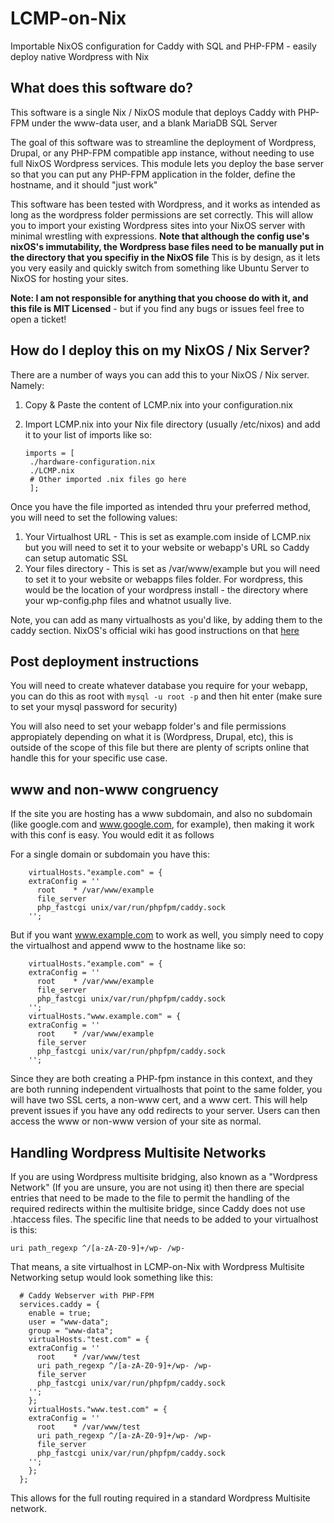 # LCMP-on-Nix
Importable NixOS configuration for Caddy with SQL and PHP-FPM - easily deploy native Wordpress with Nix

## What does this software do?
This software is a single Nix / NixOS module that deploys Caddy with PHP-FPM under the www-data user, and a blank MariaDB SQL Server

The goal of this software was to streamline the deployment of Wordpress, Drupal, or any PHP-FPM compatible app instance, without needing to use full NixOS Wordpress services. This module lets you deploy the base server so that you can put any PHP-FPM application in the folder, define the hostname, and it should "just work"

This software has been tested with Wordpress, and it works as intended as long as the wordpress folder permissions are set correctly. This will allow you to import your existing Wordpress sites into your NixOS server with minimal wrestling with expressions. **Note that although the config use's nixOS's immutability, the Wordpress base files need to be manually put in the directory that you specifiy in the NixOS file** This is by design, as it lets you very easily and quickly switch from something like Ubuntu Server to NixOS for hosting your sites.

**Note: I am not responsible for anything that you choose do with it, and this file is MIT Licensed** - but if you find any bugs or issues feel free to open a ticket!

## How do I deploy this on my NixOS / Nix Server?

There are a number of ways you can add this to your NixOS / Nix server. Namely:

1. Copy & Paste the content of LCMP.nix into your configuration.nix
2. Import LCMP.nix into your Nix file directory (usually /etc/nixos) and add it to your list of imports like so:

   ```
   imports = [
    ./hardware-configuration.nix
    ./LCMP.nix
    # Other imported .nix files go here
    ];
   ```
Once you have the file imported as intended thru your preferred method, you will need to set the following values:

1. Your Virtualhost URL - This is set as example.com inside of LCMP.nix but you will need to set it to your website or webapp's URL so Caddy can setup automatic SSL
2. Your files directory - This is set as /var/www/example but you will need to set it to your website or webapps files folder. For wordpress, this would be the location of your wordpress install - the directory where your wp-config.php files and whatnot usually live.

Note, you can add as many virtualhosts as you'd like, by adding them to the caddy section. NixOS's official wiki has good instructions on that [here](https://nixos.wiki/wiki/Caddy)

## Post deployment instructions

You will need to create whatever database you require for your webapp, you can do this as root with `mysql -u root -p` and then hit enter (make sure to set your mysql password for security)

You will also need to set your webapp folder's and file permissions appropiately depending on what it is (Wordpress, Drupal, etc), this is outside of the scope of this file but there are plenty of scripts online that handle this for your specific use case.

## www and non-www congruency

If the site you are hosting has a www subdomain, and also no subdomain (like google.com and www.google.com, for example), then making it work with this conf is easy. You would edit it as follows

For a single domain or subdomain you have this:

```
    virtualHosts."example.com" = {
    extraConfig = ''
      root    * /var/www/example
      file_server
      php_fastcgi unix/var/run/phpfpm/caddy.sock
    '';
```

But if you want www.example.com to work as well, you simply need to copy the virtualhost and append www to the hostname like so:

```
    virtualHosts."example.com" = {
    extraConfig = ''
      root    * /var/www/example
      file_server
      php_fastcgi unix/var/run/phpfpm/caddy.sock
    '';
    virtualHosts."www.example.com" = {
    extraConfig = ''
      root    * /var/www/example
      file_server
      php_fastcgi unix/var/run/phpfpm/caddy.sock
    '';
```

Since they are both creating a PHP-fpm instance in this context, and they are both running independent virtualhosts that point to the same folder, you will have two SSL certs, a non-www cert, and a www cert. This will help prevent issues if you have any odd redirects to your server. Users can then access the www or non-www version of your site as normal.


## Handling Wordpress Multisite Networks

If you are using Wordpress multisite bridging, also known as a "Wordpress Network" (If you are unsure, you are not using it) then there are special entries that need to be made to the file to permit the handling of the required redirects within the multisite bridge, since Caddy does not use .htaccess files. The specific line that needs to be added to your virtualhost is this:

```
uri path_regexp ^/[a-zA-Z0-9]+/wp- /wp-
```

That means, a site virtualhost in LCMP-on-Nix with Wordpress Multisite Networking setup would look something like this:

```
  # Caddy Webserver with PHP-FPM
  services.caddy = {
    enable = true;
    user = "www-data";
    group = "www-data";
    virtualHosts."test.com" = {
    extraConfig = ''
      root    * /var/www/test
      uri path_regexp ^/[a-zA-Z0-9]+/wp- /wp-
      file_server
      php_fastcgi unix/var/run/phpfpm/caddy.sock
    '';
    };
    virtualHosts."www.test.com" = {
    extraConfig = ''
      root    * /var/www/test
      uri path_regexp ^/[a-zA-Z0-9]+/wp- /wp-
      file_server
      php_fastcgi unix/var/run/phpfpm/caddy.sock
    '';
    };
  };
```

This allows for the full routing required in a standard Wordpress Multisite network.


